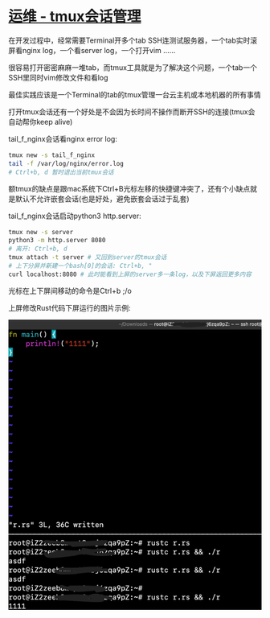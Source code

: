 # [运维 - tmux会话管理](/2020/11/tmux.md)

在开发过程中，经常需要Terminal开多个tab SSH连测试服务器，一个tab实时滚屏看nginx log，一个看server log，一个打开vim ......

很容易打开密密麻麻一堆tab，而tmux工具就是为了解决这个问题，一个tab一个SSH里同时vim修改文件和看log

最佳实践应该是一个Terminal的tab的tmux管理一台云主机或本地机器的所有事情

打开tmux会话还有一个好处是不会因为长时间不操作而断开SSH的连接(tmux会自动帮你keep alive)

tail_f_nginx会话看nginx error log:

```bash
tmux new -s tail_f_nginx
tail -f /var/log/nginx/error.log
# Ctrl+b, d 暂时退出当前tmux会话
```

额tmux的缺点是跟mac系统下Ctrl+B光标左移的快捷键冲突了，还有个小缺点就是默认不允许嵌套会话(也是好处，避免嵌套会话过于乱套)

tail_f_nginx会话启动python3 http.server:

```bash
tmux new -s server
python3 -m http.server 8080
# 离开: Ctrl+b, d
tmux attach -t server # 又回到server的tmux会话
# 上下分屏并新建一个bash[0]的会话: Ctrl+b, "
curl localhost:8080 # 此时能看到上屏的server多一条log，以及下屏返回更多内容
```

光标在上下屏间移动的命令是Ctrl+b ;/o

上屏修改Rust代码下屏运行的图片示例:

![](tmux_split_window.png)
